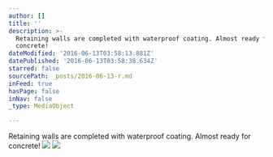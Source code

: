 ```yaml
---
author: []
title: ''
description: >-
  Retaining walls are completed with waterproof coating. Almost ready for
  concrete! 
dateModified: '2016-06-13T03:58:13.881Z'
datePublished: '2016-06-13T03:58:38.634Z'
starred: false
sourcePath: _posts/2016-06-13-r.md
inFeed: true
hasPage: false
inNav: false
_type: MediaObject

---
```

Retaining walls are completed with waterproof coating. Almost ready for concrete! ![](https://the-grid-user-content.s3-us-west-2.amazonaws.com/15ea8cf0-108a-4eaf-937e-3146daead781.jpg)
![](https://the-grid-user-content.s3-us-west-2.amazonaws.com/7950d692-86a3-49b7-91a4-c993fdf1bf05.jpg)